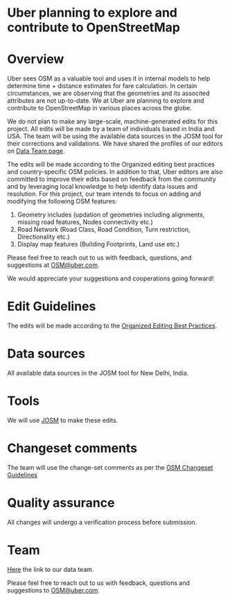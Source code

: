 # Uber planning to explore and contribute to OpenStreetMap

# Overview 
Uber sees OSM as a valuable tool and uses it in internal models to help determine time + distance estimates for fare calculation. In certain circumstances, we are observing that the geometries and its associted attributes are not up-to-date. We at Uber are planning to explore and contribute to OpenStreetMap in various places across the globe.

We do not plan to make any large-scale, machine-generated edits for this project. All edits will be made by a team of individuals based in India and USA. The team will be using the available data sources in the JOSM tool for their corrections and validations. We have shared the profiles of our editors on [Data Team page](https://github.com/Uber-OSM/DataTeam). 

The edits will be made according to the Organized editing best practices and country-specific OSM policies. In addition to that, Uber editors are also committed to improve their edits based on feedback from the community and by leveraging local knowledge to help identify data issues and resolution. For this project, our team intends to focus on adding and modifying the following OSM features:

   1. Geometry includes (updation of geometries including alignments, missing road features, Nodes connectivity etc.)
   2. Road Network (Road Class, Road Condition, Turn restriction, Directionality etc.)
   3. Display map features (Building Footprints, Land use etc.)

Please feel free to reach out to us with feedback, questions, and suggestions at OSM@uber.com.

We would appreciate your suggestions and cooperations going forward!


# Edit Guidelines
The edits will be made according to the [Organized Editing Best Practices](https://wiki.openstreetmap.org/wiki/Organized_Editing_Best_Practice).

# Data sources
All available data sources in the JOSM tool for New Delhi, India.

# Tools
We will use [JOSM](https://josm.openstreetmap.de/) to make these edits.

# Changeset comments
The team will use the change-set comments as per the [OSM Changeset Guidelines](http://wiki.openstreetmap.org/wiki/Good_changeset_comments)

# Quality assurance
All changes will undergo a verification process before submission.

# Team
[Here](https://github.com/Uber-OSM/DataTeam) the link to our data team.

 

Please feel free to reach out to us with feedback, questions and suggestions to OSM@uber.com. 

